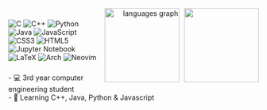 

<div align="right">
<img align="right" height="150" src="https://media1.tenor.com/m/PgJCTtiGsdcAAAAC/gmod-computer.gif" style="margin-left:10px" />
<img align="right" src='https://github-readme-stats.vercel.app/api/top-langs/?username=ivnmansi&theme=dark&hide_border=true&include_all_commits=false&count_private=true&layout=compact' height="150" alt="languages graph" />  
</div>



###

<div align="left">
         
  ![C](https://img.shields.io/badge/c-%2300599C.svg?style=flat&logo=c&logoColor=white) ![C++](https://img.shields.io/badge/c++-%2300599C.svg?style=flat&logo=c%2B%2B&logoColor=white) ![Python](https://img.shields.io/badge/python-3670A0?style=flat&logo=python&logoColor=ffdd54) ![Java](https://img.shields.io/badge/java-%23ED8B00.svg?style=flat&logo=openjdk&logoColor=white) ![JavaScript](https://img.shields.io/badge/javascript-%23323330.svg?style=flat&logo=javascript&logoColor=%23F7DF1E) ![CSS3](https://img.shields.io/badge/css3-%231572B6.svg?style=flat&logo=css3&logoColor=white) ![HTML5](https://img.shields.io/badge/html5-%23E34F26.svg?style=flat&logo=html5&logoColor=white) ![Jupyter Notebook](https://img.shields.io/badge/jupyter-%23FA0F00.svg?style=flat&logo=jupyter&logoColor=white) ![LaTeX](https://img.shields.io/badge/latex-%23008080.svg?style=flat&logo=latex&logoColor=white) ![Arch](https://img.shields.io/badge/Arch_Linux-1793D1?style=flat&logo=arch-linux&logoColor=white) ![Neovim](https://img.shields.io/badge/Neovim-57A143?logo=neovim&logoColor=fff)


</div>

###

<p align="left">- 💻 3rd year computer engineering student<br>- 🧠 Learning C++, Java, Python & Javascript</p> 

###


<br clear="both">


###

